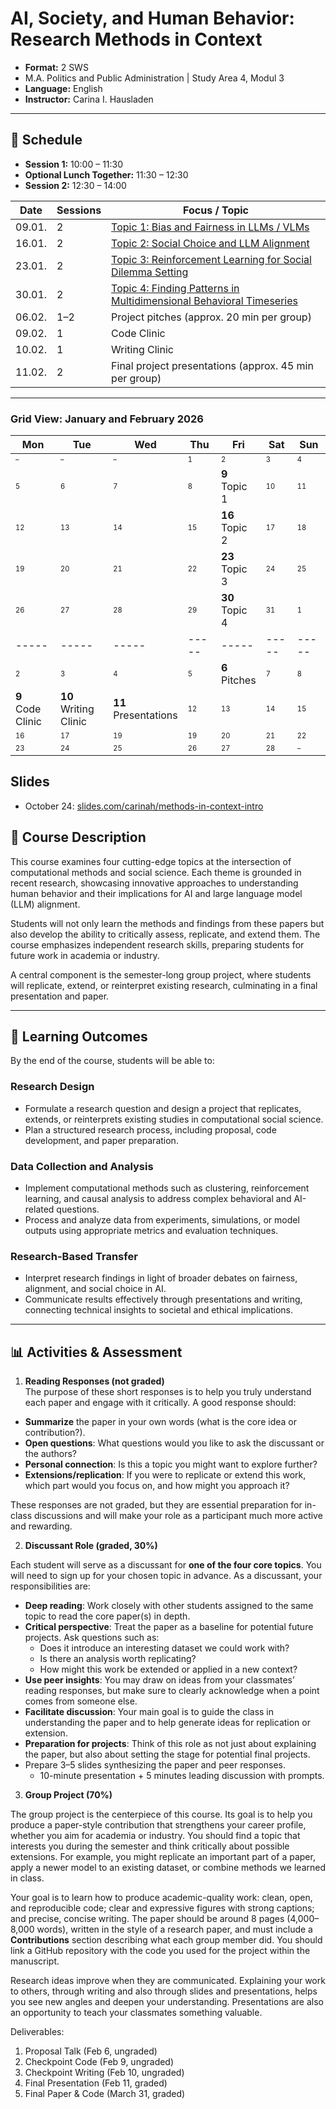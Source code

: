 # **AI, Society, and Human Behavior: Research Methods in Context**  

- **Format:** 2 SWS
- M.A. Politics and Public Administration | Study Area 4, Modul 3
- **Language:** English  
- **Instructor:** Carina I. Hausladen  

---

## 📅 Schedule

- **Session 1:** 10:00 – 11:30  
- **Optional Lunch Together:** 11:30 – 12:30  
- **Session 2:** 12:30 – 14:00  

| Date   | Sessions | Focus / Topic |
|--------|----------|---------------|
| 09.01. | 2        | [Topic 1: Bias and Fairness in LLMs / VLMs](topic1.md)|
| 16.01. | 2        | [Topic 2: Social Choice and LLM Alignment](topic3.md)| 
| 23.01. | 2        | [Topic 3: Reinforcement Learning for Social Dilemma Setting](topic2.md)| |
| 30.01. | 2        | [Topic 4: Finding Patterns in Multidimensional Behavioral Timeseries](topic4.md)| 
| 06.02. | 1–2      | Project pitches (approx. 20 min per group) |
| 09.02. | 1        | Code Clinic |
| 10.02. | 1        | Writing Clinic |
| 11.02. | 2        | Final project presentations (approx. 45 min per group) |

---

### Grid View: January and February 2026 

| Mon | Tue | Wed | Thu | Fri | Sat | Sun |
|-----|-----|-----|-----|-----|-----|-----|
| <sub><sup>–</sup></sub> | <sub><sup>–</sup></sub> | <sub><sup>–</sup></sub> | <sub><sup>1</sup></sub> | <sub><sup>2</sup></sub> | <sub><sup>3</sup></sub> | <sub><sup>4</sup></sub> |
| <sub><sup>5</sup></sub> | <sub><sup>6</sup></sub> | <sub><sup>7</sup></sub> | <sub><sup>8</sup></sub> | **9** <br> Topic 1 | <sub><sup>10</sup></sub> | <sub><sup>11</sup></sub> |
| <sub><sup>12</sup></sub> | <sub><sup>13</sup></sub> | <sub><sup>14</sup></sub> | <sub><sup>15</sup></sub> | **16** <br> Topic 2 | <sub><sup>17</sup></sub> | <sub><sup>18</sup></sub> |
| <sub><sup>19</sup></sub> | <sub><sup>20</sup></sub> | <sub><sup>21</sup></sub> | <sub><sup>22</sup></sub> | **23** <br> Topic 3 | <sub><sup>24</sup></sub> | <sub><sup>25</sup></sub> |
| <sub><sup>26</sup></sub> | <sub><sup>27</sup></sub> | <sub><sup>28</sup></sub> | <sub><sup>29</sup></sub> | **30** <br> Topic 4 | <sub><sup>31</sup></sub> | <sub><sup>1</sup></sub> |
|-----|-----|-----|-----|-----|-----|-----|
| <sub><sup>2</sup></sub> | <sub><sup>3</sup></sub> | <sub><sup>4</sup></sub> | <sub><sup>5</sup></sub> | **6** <br> Pitches | <sub><sup>7</sup></sub> | <sub><sup>8</sup></sub> |
| **9** <br> Code Clinic | **10** <br> Writing Clinic | **11** <br> Presentations | <sub><sup>12</sup></sub> | <sub><sup>13</sup></sub> | <sub><sup>14</sup></sub> | <sub><sup>15</sup></sub> |
| <sub><sup>16</sup></sub> | <sub><sup>17</sup></sub> | <sub><sup>19</sup></sub> | <sub><sup>19</sup></sub> | <sub><sup>20</sup></sub> | <sub><sup>21</sup></sub> | <sub><sup>22</sup></sub> |
| <sub><sup>23</sup></sub> | <sub><sup>24</sup></sub> | <sub><sup>25</sup></sub> | <sub><sup>26</sup></sub> | <sub><sup>27</sup></sub> | <sub><sup>28</sup></sub> | <sub><sup>–</sup></sub> |

## Slides

- October 24: [slides.com/carinah/methods-in-context-intro](https://slides.com/carinah/methods-in-context-intro)


## 📖 Course Description

This course examines four cutting-edge topics at the intersection of computational methods and social science. Each theme is grounded in recent research, showcasing innovative approaches to understanding human behavior and their implications for AI and large language model (LLM) alignment.  

Students will not only learn the methods and findings from these papers but also develop the ability to critically assess, replicate, and extend them. The course emphasizes independent research skills, preparing students for future work in academia or industry.  

A central component is the semester-long group project, where students will replicate, extend, or reinterpret existing research, culminating in a final presentation and paper.  

---

## 🎯 Learning Outcomes

By the end of the course, students will be able to:  

### Research Design
- Formulate a research question and design a project that replicates, extends, or reinterprets existing studies in computational social science.  
- Plan a structured research process, including proposal, code development, and paper preparation.  

### Data Collection and Analysis
- Implement computational methods such as clustering, reinforcement learning, and causal analysis to address complex behavioral and AI-related questions.  
- Process and analyze data from experiments, simulations, or model outputs using appropriate metrics and evaluation techniques.  

### Research-Based Transfer
- Interpret research findings in light of broader debates on fairness, alignment, and social choice in AI.  
- Communicate results effectively through presentations and writing, connecting technical insights to societal and ethical implications.  

---

## 📊 Activities & Assessment

1. **Reading Responses (not graded)**  
The purpose of these short responses is to help you truly understand each paper and engage with it critically. A good response should:  

- **Summarize** the paper in your own words (what is the core idea or contribution?).  
- **Open questions**: What questions would you like to ask the discussant or the authors?  
- **Personal connection**: Is this a topic you might want to explore further?  
- **Extensions/replication**: If you were to replicate or extend this work, which part would you focus on, and how might you approach it?  

These responses are not graded, but they are essential preparation for in-class discussions and will make your role as a participant much more active and rewarding.  

  
2. **Discussant Role (graded, 30%)**  

Each student will serve as a discussant for **one of the four core topics**. You will need to sign up for your chosen topic in advance. As a discussant, your responsibilities are:  

- **Deep reading**: Work closely with other students assigned to the same topic to read the core paper(s) in depth.  
- **Critical perspective**: Treat the paper as a baseline for potential future projects. Ask questions such as:  
  - Does it introduce an interesting dataset we could work with?  
  - Is there an analysis worth replicating?  
  - How might this work be extended or applied in a new context?  
- **Use peer insights**: You may draw on ideas from your classmates’ reading responses, but make sure to clearly acknowledge when a point comes from someone else.  
- **Facilitate discussion**: Your main goal is to guide the class in understanding the paper and to help generate ideas for replication or extension.  
- **Preparation for projects**: Think of this role as not just about explaining the paper, but also about setting the stage for potential final projects.  
- Prepare 3–5 slides synthesizing the paper and peer responses.  
   - 10-minute presentation + 5 minutes leading discussion with prompts.


3. **Group Project (70%)**

The group project is the centerpiece of this course. Its goal is to help you produce a paper-style contribution that strengthens your career profile, whether you aim for academia or industry. You should find a topic that interests you during the semester and think critically about possible extensions. For example, you might replicate an important part of a paper, apply a newer model to an existing dataset, or combine methods we learned in class.  

Your goal is to learn how to produce academic-quality work: clean, open, and reproducible code; clear and expressive figures with strong captions; and precise, concise writing. The paper should be around 8 pages (4,000–8,000 words), written in the style of a research paper, and must include a **Contributions** section describing what each group member did. You should link a GitHub repository with the code you used for the project within the manuscript.  

Research ideas improve when they are communicated. Explaining your work to others, through writing and also through slides and presentations, helps you see new angles and deepen your understanding. Presentations are also an opportunity to teach your classmates something valuable.  

Deliverables:  
1. Proposal Talk (Feb 6, ungraded)  
2. Checkpoint Code (Feb 9, ungraded)  
3. Checkpoint Writing (Feb 10, ungraded)  
4. Final Presentation (Feb 11, graded)  
5. Final Paper & Code (March 31, graded)  

